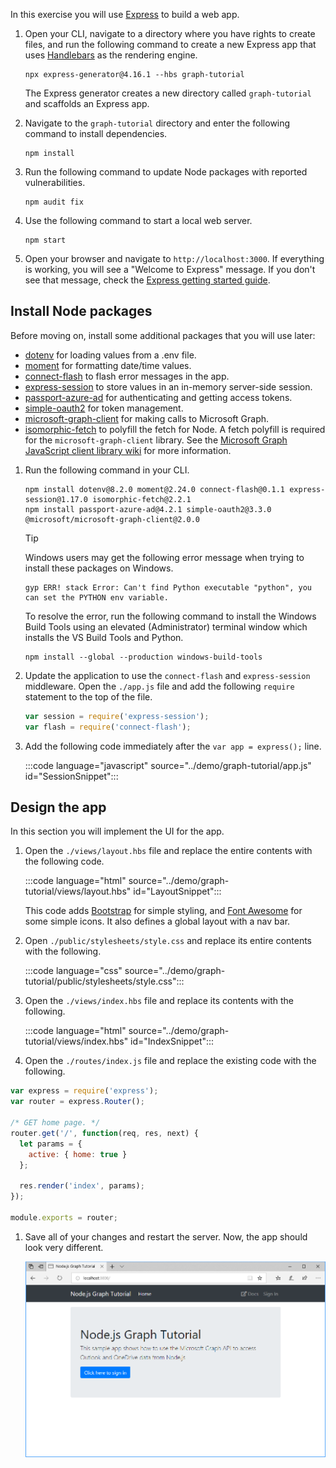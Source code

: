 <!-- markdownlint-disable MD002 MD041 -->

In this exercise you will use [Express](http://expressjs.com/) to build a web app.

1. Open your CLI, navigate to a directory where you have rights to create files, and run the following command to create a new Express app that uses [Handlebars](http://handlebarsjs.com/) as the rendering engine.

    ```Shell
    npx express-generator@4.16.1 --hbs graph-tutorial
    ```

    The Express generator creates a new directory called `graph-tutorial` and scaffolds an Express app.

1. Navigate to the `graph-tutorial` directory and enter the following command to install dependencies.

    ```Shell
    npm install
    ```

1. Run the following command to update Node packages with reported vulnerabilities.

    ```Shell
    npm audit fix
    ```

1. Use the following command to start a local web server.

    ```Shell
    npm start
    ```

1. Open your browser and navigate to `http://localhost:3000`. If everything is working, you will see a "Welcome to Express" message. If you don't see that message, check the [Express getting started guide](http://expressjs.com/starter/generator.html).

## Install Node packages

Before moving on, install some additional packages that you will use later:

- [dotenv](https://github.com/motdotla/dotenv) for loading values from a .env file.
- [moment](https://github.com/moment/moment/) for formatting date/time values.
- [connect-flash](https://github.com/jaredhanson/connect-flash) to flash error messages in the app.
- [express-session](https://github.com/expressjs/session) to store values in an in-memory server-side session.
- [passport-azure-ad](https://github.com/AzureAD/passport-azure-ad) for authenticating and getting access tokens.
- [simple-oauth2](https://github.com/lelylan/simple-oauth2) for token management.
- [microsoft-graph-client](https://github.com/microsoftgraph/msgraph-sdk-javascript) for making calls to Microsoft Graph.
- [isomorphic-fetch](https://github.com/matthew-andrews/isomorphic-fetch) to polyfill the fetch for Node. A fetch polyfill is required for the `microsoft-graph-client` library. See the [Microsoft Graph JavaScript client library wiki](https://github.com/microsoftgraph/msgraph-sdk-javascript/wiki/Migration-from-1.x.x-to-2.x.x#polyfill-only-when-required) for more information.

1. Run the following command in your CLI.

    ```Shell
    npm install dotenv@8.2.0 moment@2.24.0 connect-flash@0.1.1 express-session@1.17.0 isomorphic-fetch@2.2.1
    npm install passport-azure-ad@4.2.1 simple-oauth2@3.3.0 @microsoft/microsoft-graph-client@2.0.0
    ```

    > [!TIP]
    > Windows users may get the following error message when trying to install these packages on Windows.
    >
    > ```Shell
    > gyp ERR! stack Error: Can't find Python executable "python", you can set the PYTHON env variable.
    > ```
    >
    > To resolve the error, run the following command to install the Windows Build Tools using an elevated (Administrator) terminal window which installs the VS Build Tools and Python.
    >
    > ```Shell
    > npm install --global --production windows-build-tools
    > ```

1. Update the application to use the `connect-flash` and `express-session` middleware. Open the `./app.js` file and add the following `require` statement to the top of the file.

    ```javascript
    var session = require('express-session');
    var flash = require('connect-flash');
    ```

1. Add the following code immediately after the `var app = express();` line.

    :::code language="javascript" source="../demo/graph-tutorial/app.js" id="SessionSnippet":::

## Design the app

In this section you will implement the UI for the app.

1. Open the `./views/layout.hbs` file and replace the entire contents with the following code.

    :::code language="html" source="../demo/graph-tutorial/views/layout.hbs" id="LayoutSnippet":::

    This code adds [Bootstrap](http://getbootstrap.com/) for simple styling, and [Font Awesome](https://fontawesome.com/) for some simple icons. It also defines a global layout with a nav bar.

1. Open `./public/stylesheets/style.css` and replace its entire contents with the following.

    :::code language="css" source="../demo/graph-tutorial/public/stylesheets/style.css":::

1. Open the `./views/index.hbs` file and replace its contents with the following.

    :::code language="html" source="../demo/graph-tutorial/views/index.hbs" id="IndexSnippet":::

1. Open the `./routes/index.js` file and replace the existing code with the following.

```js
var express = require('express');
var router = express.Router();

/* GET home page. */
router.get('/', function(req, res, next) {
  let params = {
    active: { home: true }
  };

  res.render('index', params);
});

module.exports = router;
```

1. Save all of your changes and restart the server. Now, the app should look very different.

    ![A screenshot of the redesigned home page](./images/create-app-01.png)
